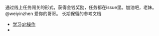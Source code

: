 通过线上任务闯关的形式，获得金钱奖励，任务都在issue里。加油吧，老妹。@weiyinzhen
爱你的哥哥。
长期保留的参考文档
- [学习git操作](https://www.liaoxuefeng.com/wiki/896043488029600)
- 
